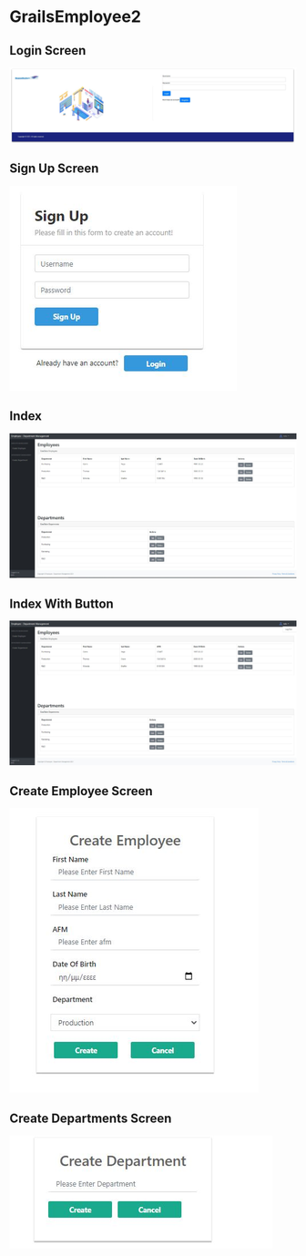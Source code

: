 # GrailsEmployee2


## Login Screen 
<img src="/images/LoginScreen.JPG">

## Sign Up Screen 
<img src="/images/SignUpScreen.JPG">

## Index 
<img src="/images/index.JPG">

## Index With Button
<img src="/images/indexWithButton.JPG">

## Create Employee Screen 
<img src="/images/createEmp.JPG">

## Create Departments Screen 
<img src="/images/createDep.JPG">
